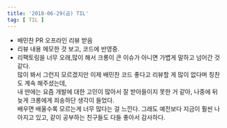 ```yaml
---
title: '2018-06-29(금) TIL'
tag: [ TIL ]
---
```



* 배민찬 PR 오프라인 리뷰 받음
* 리뷰 내용 메모한 것 보고, 코드에 반영중.
* 리팩토링을 너무 오래,많이 해서 크롱이 큰 이슈가 아니면 가볍게 말하고 넘어간 것 같다.<br>
많이 봐서 그런지 모르겠지만 이제 배민찬 코드 좋다고 리뷰할 게 많이 없다며 칭찬도 계속 해주셨는데,<br>
내 딴에는 요즘 개발에 대한 고민이 많아서 잘 받아들이지 못한 거 같아, 나중에 뒤늦게 크롱에게 죄송하단 생각이 들었다.<br>
배우면 배울수록 모르는게 너무 많다는 걸 느낀다. 그래도 예전보다 지금이 훨씬 나아지고 있고, 같이 공부하는 친구들도 다들 좋아서 감사하다.



